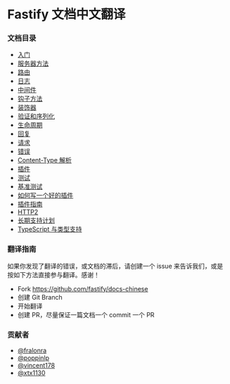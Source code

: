 # Fastify 文档中文翻译

### 文档目录
* [入门](https://github.com/fastify/docs-chinese/blob/master/docs/Getting-Started.md)
* [服务器方法](https://github.com/fastify/docs-chinese/blob/master/docs/Server.md)
* [路由](https://github.com/fastify/docs-chinese/blob/master/docs/Routes.md)
* [日志](https://github.com/fastify/docs-chinese/blob/master/docs/Logging.md)
* [中间件](https://github.com/fastify/docs-chinese/blob/master/docs/Middlewares.md)
* [钩子方法](https://github.com/fastify/docs-chinese/blob/master/docs/Hooks.md)
* [装饰器](https://github.com/fastify/docs-chinese/blob/master/docs/Decorators.md)
* [验证和序列化](https://github.com/fastify/docs-chinese/blob/master/docs/Validation-and-Serialization.md)
* [生命周期](https://github.com/fastify/docs-chinese/blob/master/docs/Lifecycle.md)
* [回复](https://github.com/fastify/docs-chinese/blob/master/docs/Reply.md)
* [请求](https://github.com/fastify/docs-chinese/blob/master/docs/Request.md)
* [错误](https://github.com/fastify/docs-chinese/blob/master/docs/Errors.md)
* [Content-Type 解析](https://github.com/fastify/docs-chinese/blob/master/docs/ContentTypeParser.md)
* [插件](https://github.com/fastify/docs-chinese/blob/master/docs/Plugins.md)
* [测试](https://github.com/fastify/docs-chinese/blob/master/docs/Testing.md)
* [基准测试](https://github.com/fastify/docs-chinese/blob/master/docs/Benchmarking.md)
* [如何写一个好的插件](https://github.com/fastify/docs-chinese/blob/master/docs/Write-Plugin.md)
* [插件指南](https://github.com/fastify/docs-chinese/blob/master/docs/Plugins-Guide.md)
* [HTTP2](https://github.com/fastify/docs-chinese/blob/master/docs/HTTP2.md)
* [长期支持计划](https://github.com/fastify/docs-chinese/blob/master/docs/LTS.md)
* [TypeScript 与类型支持](https://github.com/fastify/docs-chinese/blob/master/docs/TypeScript.md)

### 翻译指南

如果你发现了翻译的错误，或文档的滞后，请创建一个 issue 来告诉我们，或是按如下方法直接参与翻译。感谢！

* Fork https://github.com/fastify/docs-chinese
* 创建 Git Branch
* 开始翻译
* 创建 PR，尽量保证一篇文档一个 commit 一个 PR

### 贡献者
* [@fralonra](https://github.com/fralonra)
* [@poppinlp](https://github.com/poppinlp)
* [@vincent178](https://github.com/vincent178)
* [@xtx1130](https://github.com/xtx1130)
